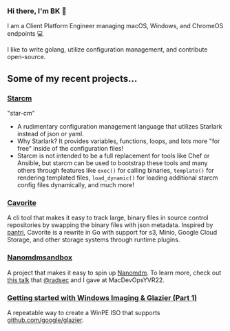 ### Hi there, I'm BK 👋

I am a Client Platform Engineer managing macOS, Windows, and ChromeOS endpoints 💻 

I like to write golang, utilize configuration management, and contribute open-source.

## Some of my recent projects...

### [Starcm](https://github.com/discentem/starcm)
"star-cm"

- A rudimentary configuration management language that utilizes Starlark instead of json or yaml.
- Why Starlark? It provides variables, functions, loops, and lots more "for free" inside of the configuration files!
- Starcm is not intended to be a full replacement for tools like Chef or Ansible, but starcm can be used to bootstrap these tools and many others through features like `exec()` for calling binaries, `template()` for rendering templated files, `load_dynamic()` for loading additional starcm config files dynamically, and much more!

### [Cavorite](https://github.com/discentem/cavorite)

A cli tool that makes it easy to track large, binary files in source control repositories by swapping the binary files with json metadata. Inspired by [pantri](https://github.com/facebook/IT-CPE/tree/main/pantri), Cavorite is a rewrite in Go with support for s3, Minio, Google Cloud Storage, and other storage systems through runtime plugins.

### [Nanomdmsandbox](https://github.com/discentem/nanomdmsandbox)

A project that makes it easy to spin up [Nanomdm](https://github.com/micromdm/nanomdm). To learn more, check out [this talk](https://github.com/radsec) that [@radsec](https://github.com/radsec) and I gave at MacDevOpsYVR22.

### [Getting started with Windows Imaging & Glazier (Part 1)](https://bkurtz.io/posts/glazier/) 

A repeatable way to create a WinPE ISO that supports [github.com/google/glazier](github.com/google/glazier). 
